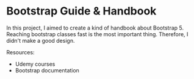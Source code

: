 # Bootstrap Guide & Handbook 

In this project, I aimed to create a kind of handbook about Bootstrap 5. Reaching bootstrap classes fast is the most important thing. Therefore, I didn't make a good design.

Resources:

- Udemy courses
- Bootstrap documentation